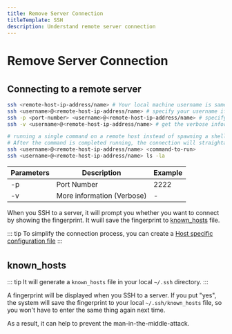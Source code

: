 ```yaml
---
title: Remove Server Connection
titleTemplate: SSH
description: Understand remote server connection
---
```


<h1>Remove Server Connection</h1>

## Connecting to a remote server

```bash
ssh <remote-host-ip-address/name> # Your local machine username is same as on the remote server
ssh <username>@<remote-host-ip-address/name> # specify your username if it is different
ssh -p <port-number> <username>@<remote-host-ip-address/name> # specify different port number
ssh -v <username>@<remote-host-ip-address/name> # get the verbose information

# running a single command on a remote host instead of spawning a shell session
# After the command is completed running, the connection will straightaway close
ssh <username>@<remote-host-ip-address/name> <command-to-run>
ssh <username>@<remote-host-ip-address/name> ls -la
```

| Parameters | Description                | Example |
| ---------- | -------------------------- | ------- |
| -p         | Port Number                | 2222    |
| -v         | More information (Verbose) | -       |

When you SSH to a server, it will prompt you whether you want to connect by showing the fingerprint. It wuill save the fingerprint to [known_hosts](#known-hosts) file.

::: tip
To simplify the connection process, you can create a [Host specific configuration file](/docs/ssh/host-configuration)
:::

## known_hosts

::: tip
It will generate a `known_hosts` file in your local `~/.ssh` directory.
:::

A fingerprint will be displayed when you SSH to a server. If you put "yes", the system will save the fingerprint to your local `~/.ssh/known_hosts` file, so you won't have to enter the same thing again next time.

As a result, it can help to prevent the man-in-the-middle-attack.

<style scoped>
h2 {
  margin-top: 36px;
}
</style>
